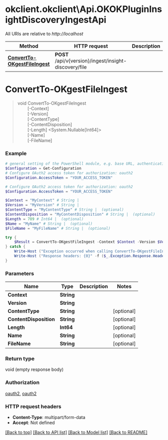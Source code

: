 # okclient.okclient\Api.OKOKPluginInsightDiscoveryIngestApi

All URIs are relative to *http://localhost*

Method | HTTP request | Description
------------- | ------------- | -------------
[**ConvertTo-OKgestFileIngest**](OKOKPluginInsightDiscoveryIngestApi.md#ConvertTo-OKgestFileIngest) | **POST** /api/v{version}/ingest/insight-discovery/file | 


<a id="ConvertTo-OKgestFileIngest"></a>
# **ConvertTo-OKgestFileIngest**
> void ConvertTo-OKgestFileIngest<br>
> &nbsp;&nbsp;&nbsp;&nbsp;&nbsp;&nbsp;&nbsp;&nbsp;[-Context] <String><br>
> &nbsp;&nbsp;&nbsp;&nbsp;&nbsp;&nbsp;&nbsp;&nbsp;[-Version] <String><br>
> &nbsp;&nbsp;&nbsp;&nbsp;&nbsp;&nbsp;&nbsp;&nbsp;[-ContentType] <String><br>
> &nbsp;&nbsp;&nbsp;&nbsp;&nbsp;&nbsp;&nbsp;&nbsp;[-ContentDisposition] <String><br>
> &nbsp;&nbsp;&nbsp;&nbsp;&nbsp;&nbsp;&nbsp;&nbsp;[-Length] <System.Nullable[Int64]><br>
> &nbsp;&nbsp;&nbsp;&nbsp;&nbsp;&nbsp;&nbsp;&nbsp;[-Name] <String><br>
> &nbsp;&nbsp;&nbsp;&nbsp;&nbsp;&nbsp;&nbsp;&nbsp;[-FileName] <String><br>



### Example
```powershell
# general setting of the PowerShell module, e.g. base URL, authentication, etc
$Configuration = Get-Configuration
# Configure OAuth2 access token for authorization: oauth2
$Configuration.AccessToken = "YOUR_ACCESS_TOKEN"

# Configure OAuth2 access token for authorization: oauth2
$Configuration.AccessToken = "YOUR_ACCESS_TOKEN"

$Context = "MyContext" # String | 
$Version = "MyVersion" # String | 
$ContentType = "MyContentType" # String |  (optional)
$ContentDisposition = "MyContentDisposition" # String |  (optional)
$Length = 789 # Int64 |  (optional)
$Name = "MyName" # String |  (optional)
$FileName = "MyFileName" # String |  (optional)

try {
    $Result = ConvertTo-OKgestFileIngest -Context $Context -Version $Version -ContentType $ContentType -ContentDisposition $ContentDisposition -Length $Length -Name $Name -FileName $FileName
} catch {
    Write-Host ("Exception occurred when calling ConvertTo-OKgestFileIngest: {0}" -f ($_.ErrorDetails | ConvertFrom-Json))
    Write-Host ("Response headers: {0}" -f ($_.Exception.Response.Headers | ConvertTo-Json))
}
```

### Parameters

Name | Type | Description  | Notes
------------- | ------------- | ------------- | -------------
 **Context** | **String**|  | 
 **Version** | **String**|  | 
 **ContentType** | **String**|  | [optional] 
 **ContentDisposition** | **String**|  | [optional] 
 **Length** | **Int64**|  | [optional] 
 **Name** | **String**|  | [optional] 
 **FileName** | **String**|  | [optional] 

### Return type

void (empty response body)

### Authorization

[oauth2](../README.md#oauth2), [oauth2](../README.md#oauth2)

### HTTP request headers

 - **Content-Type**: multipart/form-data
 - **Accept**: Not defined

[[Back to top]](#) [[Back to API list]](../README.md#documentation-for-api-endpoints) [[Back to Model list]](../README.md#documentation-for-models) [[Back to README]](../README.md)

